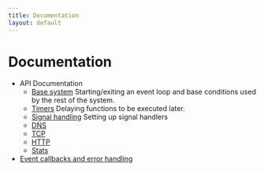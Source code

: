 ```yaml
---
title: Documentation
layout: default
---
```


<a id="documentation"></a>
Documentation
=============

- API Documentation
  - [Base system](/cl-async/base)
    Starting/exiting an event loop and base conditions used by the rest of the
	system.
  - [Timers](/cl-async/timers)
    Delaying functions to be executed later.
  - [Signal handling](/cl-async/signal-handling)
    Setting up signal handlers 
  - [DNS](/cl-async/dns)
  - [TCP](/cl-async/tcp)
  - [HTTP](/cl-async/http)
  - [Stats](/cl-async/stats)
- [Event callbacks and error handling](/cl-async/event-handling)
